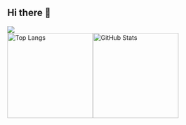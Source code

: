 ## Hi there 👋
<img src="https://capsule-render.vercel.app/api?type=waving&color=FFA500&height=100&section=header" />

<div style="display: flex; align-items: center;">
    <img src="https://github-readme-stats.vercel.app/api/top-langs/?username=mkae21&show_icons=true&theme=radical" alt="Top Langs" height="195">
    <img src="https://github-readme-stats.vercel.app/api?username=mkae21&show_icons=true&theme=radical" alt="GitHub Stats" height="195">
</div>

